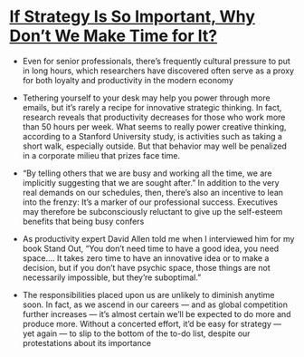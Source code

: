 # [If Strategy Is So Important, Why Don’t We Make Time for It?](https://hbr.org/2018/06/if-strategy-is-so-important-why-dont-we-make-time-for-it)

* Even for senior professionals, there’s frequently cultural pressure to put in long hours, which researchers have discovered often serve as a proxy for both loyalty and productivity in the modern economy

* Tethering yourself to your desk may help you power through more emails, but it’s rarely a recipe for innovative strategic thinking. In fact, research reveals that productivity decreases for those who work more than 50 hours per week. What seems to really power creative thinking, according to a Stanford University study, is activities such as taking a short walk, especially outside. But that behavior may well be penalized in a corporate milieu that prizes face time.

* “By telling others that we are busy and working all the time, we are implicitly suggesting that we are sought after.” In addition to the very real demands on our schedules, then, there’s also an incentive to lean into the frenzy: It’s a marker of our professional success. Executives may therefore be subconsciously reluctant to give up the self-esteem benefits that being busy confers

* As productivity expert David Allen told me when I interviewed him for my book Stand Out, “You don’t need time to have a good idea, you need space…. It takes zero time to have an innovative idea or to make a decision, but if you don’t have psychic space, those things are not necessarily impossible, but they’re suboptimal.”

* The responsibilities placed upon us are unlikely to diminish anytime soon. In fact, as we ascend in our careers — and as global competition further increases — it’s almost certain we’ll be expected to do more and produce more. Without a concerted effort, it’d be easy for strategy — yet again — to slip to the bottom of the to-do list, despite our protestations about its importance